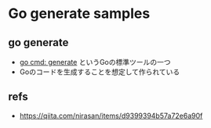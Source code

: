 # Go generate samples
## go generate
- [go cmd: generate][gogenerate] というGoの標準ツールの一つ
- Goのコードを生成することを想定して作られている

[gogenerate]: https://golang.org/cmd/go/#hdr-Generate_Go_files_by_processing_source

## refs
- https://qiita.com/nirasan/items/d9399394b57a72e6a90f